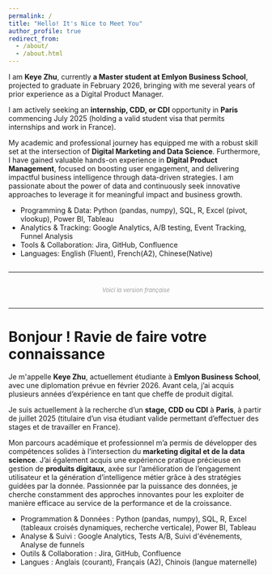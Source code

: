 ```yaml
---
permalink: /
title: "Hello! It's Nice to Meet You"
author_profile: true
redirect_from: 
  - /about/
  - /about.html
---
```



I am **Keye Zhu**, currently **a Master student at Emlyon Business School**, projected to graduate in February 2026, bringing with me several years of prior experience as a Digital Product Manager.

I am actively seeking an **internship, CDD, or CDI** opportunity in **Paris** commencing July 2025 (holding a valid student visa that permits internships and work in France).

My academic and professional journey has equipped me with a robust skill set at the intersection of **Digital Marketing and Data Science**. Furthermore, I have gained valuable hands-on experience in **Digital Product Management**, focused on boosting user engagement, and delivering impactful business intelligence through data-driven strategies. I am passionate about the power of data and continuously seek innovative approaches to leverage it for meaningful impact and business growth.

* Programming & Data: Python (pandas, numpy), SQL, R, Excel (pivot, vlookup), Power BI, Tableau
* Analytics & Tracking: Google Analytics, A/B testing, Event Tracking, Funnel Analysis
* Tools & Collaboration: Jira, GitHub, Confluence
* Languages: English (Fluent), French(A2), Chinese(Native)


<hr style="margin: 2em 0;"/>
<p align="center" style="color: #999999; font-size: 0.8em;"><em>Voici la version française</em></p>
<hr style="margin: 2em 0;"/>



# Bonjour ! Ravie de faire votre connaissance
Je m'appelle **Keye Zhu**, actuellement étudiante à  **Emlyon Business School**, avec une diplomation prévue en février 2026. Avant cela, j’ai acquis plusieurs années d’expérience en tant que cheffe de produit digital.

Je suis actuellement à la recherche d’un **stage, CDD ou CDI** à **Paris**, à partir de juillet 2025 (titulaire d’un visa étudiant valide permettant d’effectuer des stages et de travailler en France).

Mon parcours académique et professionnel m’a permis de développer des compétences solides à l’intersection du **marketing digital et de la data science**. J’ai également acquis une expérience pratique précieuse en gestion de **produits digitaux**, axée sur l’amélioration de l’engagement utilisateur et la génération d’intelligence métier grâce à des stratégies guidées par la donnée.
Passionnée par la puissance des données, je cherche constamment des approches innovantes pour les exploiter de manière efficace au service de la performance et de la croissance.

* Programmation & Données : Python (pandas, numpy), SQL, R, Excel (tableaux croisés dynamiques, recherche verticale), Power BI, Tableau
* Analyse & Suivi : Google Analytics, Tests A/B, Suivi d'événements, Analyse de funnels
* Outils & Collaboration : Jira, GitHub, Confluence
* Langues : Anglais (courant), Français (A2), Chinois (langue maternelle)
